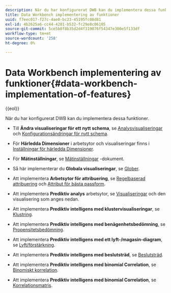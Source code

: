 ```yaml
---
description: När du har konfigurerat DWB kan du implementera dessa funktioner.
title: Data Workbench implementering av funktioner
uuid: f7eec017-f27c-4ae0-bc23-45195fc08d81
exl-id: 4b2625a6-cc44-4281-b532-fc29e8c06105
source-git-commit: 5ce5b8f8b35d2d4f319076f54347e300e5f133df
workflow-type: tm+mt
source-wordcount: '258'
ht-degree: 0%

---
```


# Data Workbench implementering av funktioner{#data-workbench-implementation-of-features}

{{eol}}

När du har konfigurerat DWB kan du implementera dessa funktioner.

* Till **Ändra visualiseringar för ett nytt schema**, se [Analysvisualiseringar](https://experienceleague.adobe.com/docs/data-workbench/using/client/analysis-visualizations/c-analysis-vis.html) och [Konfigurationsändringar för nytt schema](../../../home/dwb-implement-overview/dwb-implement-deliver/dwb-implement-config-new-schema.md#concept-9aced98e988b48ebbf9e6607c182d0de).

* För **Härledda Dimensioner** i arbetsytor och visualiseringar finns i [Inställningar för härledda Dimensioner](../../../home/dwb-implement-overview/dwb-implement-deliver/dwb-implement-derived-dims.md#concept-19a5c554ac3e4bc9b86b9aaca5f8cad6).

* För **Mätinställningar**, se [Mätinställningar](../../../home/dwb-implement-overview/dwb-implement-configure/dwb-implement-metric-setup.md#concept-f568a931db5b4b62b7b1e7827c7f7bf6) -dokument.

* Så här implementerar du **Globala visualiseringar**, se [Glober](https://experienceleague.adobe.com/docs/data-workbench/using/client/analysis-visualizations/globes/c-globes.html).

* Att implementera **Arbetsytor för attribuering**, se [Regelbaserad attribuering](https://experienceleague.adobe.com/docs/data-workbench/using/client/attribution-reports/c-rules-attrib.html?lang=en) och [Attribut för bästa passform](https://experienceleague.adobe.com/docs/data-workbench/using/client/attribution-reports/c-attrib-algorithmic.html?lang=en).

* Att implementera **Prediktiv analys** arbetsytor, se [Visualiseringar](https://experienceleague.adobe.com/docs/data-workbench/using/client/visualizations/c-vis.html) och den visualisering som anges nedan.

* Att implementera **Prediktiv intelligens med klustervisualiseringar**, se [Klustring](https://experienceleague.adobe.com/docs/data-workbench/using/client/analysis-visualizations/visitor-cluster/c-visitor-cluster.html?lang=en).

* Att implementera **Prediktiv intelligens med benägenhetsbedömning**, se [Propensitetsbedömning](https://experienceleague.adobe.com/docs/data-workbench/using/client/analysis-visualizations/visitor-propensity/c-visitor-propensity.html).

* Att implementera **Prediktiv intelligens med ett lyft-/magasin-diagram**, se [Lyft/förstärkning](https://experienceleague.adobe.com/docs/data-workbench/using/client/analysis-visualizations/visitor-propensity/c-propensity-gain-lift-chart.html).

* Att implementera **Prediktiv intelligens med beslutsträd**, se [Beslutsträd](https://experienceleague.adobe.com/docs/data-workbench/using/client/analysis-visualizations/decision-trees/c-decision-trees.html).

* Att implementera **Prediktiv intelligens med binomial Correlation**, se [Binomiskt korrelation](https://experienceleague.adobe.com/docs/data-workbench/using/client/analysis-visualizations/correlation-analysis/c-correlation-analysis.html).

* Att implementera **Prediktiv intelligens med binomial Correlation**, se [Korrelationsmatris](https://experienceleague.adobe.com/docs/data-workbench/using/client/analysis-visualizations/correlation-analysis/c-correlation-analysis.html).
